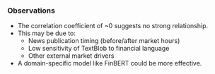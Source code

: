 ### Observations

- The correlation coefficient of ~0 suggests no strong relationship.
- This may be due to:
  - News publication timing (before/after market hours)
  - Low sensitivity of TextBlob to financial language
  - Other external market drivers
- A domain-specific model like FinBERT could be more effective.
